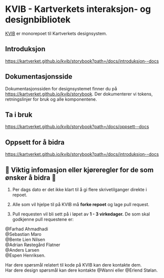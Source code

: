 # KVIB - Kartverkets interaksjon- og designbibliotek

[KVIB](https://kartverket.github.io/kvib/storybook) er monorepoet til Kartverkets designsystem.

## Introduksjon

https://kartverket.github.io/kvib/storybook?path=/docs/introduksjon--docs

## Dokumentasjonsside

Dokumentasjonssiden for designsystemet finner du på https://kartverket.github.io/kvib/storybook. Der dokumenterer vi
tokens, retningslinjer for bruk og alle komponentene.

## Ta i bruk

https://kartverket.github.io/kvib/storybook?path=/docs/oppsett--docs

## Oppsett for å bidra

https://kartverket.github.io/kvib/storybook?path=/docs/introduksjon--docs

## 🚦 Viktig infomasjon eller kjøreregler for de som ønsker å bidra 🚦

1. Per dags dato er det ikke klart til å gi flere skrivetilganger direkte i repoet.

2. Alle som vil hjelpe til på KVIB må **forke repoet** og lage pull request.

3. Pull requesten vil bli sett på i løpet av **1 - 3 virkedager.** De som skal godkjenne pull requestene er:

@Farhad Ahmadhadi  
@Sebastian Maro  
@Bente Lien Nilsen  
@Adrian Røstegård Flatner  
@Anders Larsen  
@Espen Henriksen.

Har dere spørsmål relatert til kode på KVIB kan dere kontakte dem.  
Har dere design spørsmål kan dere kontakte @Wanni eller @Erlend Stølan.
